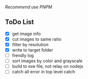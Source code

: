 *Recommend use PNPM*

## ToDo List

- [x] get image info
- [x] cut images to same ratio
- [x] filter by resolution
- [x] write to target folder
- [ ] frendly log
- [ ] sort images by color and grayscale
- [ ] build to exe file, not relay on nodejs
- [ ] catch all error in top level catch